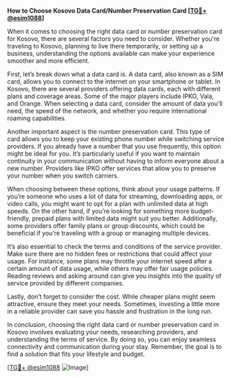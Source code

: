 **How to Choose Kosovo Data Card/Number Preservation Card [[TG💪+ @esim1088](https://t.me/s/esim1088)]**

When it comes to choosing the right data card or number preservation card for Kosovo, there are several factors you need to consider. Whether you're traveling to Kosovo, planning to live there temporarily, or setting up a business, understanding the options available can make your experience smoother and more efficient.

First, let’s break down what a data card is. A data card, also known as a SIM card, allows you to connect to the internet on your smartphone or tablet. In Kosovo, there are several providers offering data cards, each with different plans and coverage areas. Some of the major players include IPKO, Vala, and Orange. When selecting a data card, consider the amount of data you’ll need, the speed of the network, and whether you require international roaming capabilities.

Another important aspect is the number preservation card. This type of card allows you to keep your existing phone number while switching service providers. If you already have a number that you use frequently, this option might be ideal for you. It’s particularly useful if you want to maintain continuity in your communication without having to inform everyone about a new number. Providers like IPKO offer services that allow you to preserve your number when you switch carriers.

When choosing between these options, think about your usage patterns. If you’re someone who uses a lot of data for streaming, downloading apps, or video calls, you might want to opt for a plan with unlimited data at high speeds. On the other hand, if you’re looking for something more budget-friendly, prepaid plans with limited data might suit you better. Additionally, some providers offer family plans or group discounts, which could be beneficial if you’re traveling with a group or managing multiple devices.

It’s also essential to check the terms and conditions of the service provider. Make sure there are no hidden fees or restrictions that could affect your usage. For instance, some plans may throttle your internet speed after a certain amount of data usage, while others may offer fair usage policies. Reading reviews and asking around can give you insights into the quality of service provided by different companies.

Lastly, don’t forget to consider the cost. While cheaper plans might seem attractive, ensure they meet your needs. Sometimes, investing a little more in a reliable provider can save you hassle and frustration in the long run.

In conclusion, choosing the right data card or number preservation card in Kosovo involves evaluating your needs, researching providers, and understanding the terms of service. By doing so, you can enjoy seamless connectivity and communication during your stay. Remember, the goal is to find a solution that fits your lifestyle and budget.

[[TG💪+ @esim1088](https://t.me/s/esim1088) ![Image](https://i.postimg.cc/Y0z9fWf4/image.png)]